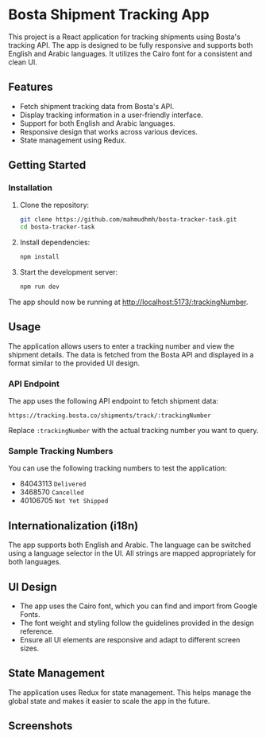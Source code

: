 # Bosta Shipment Tracking App

This project is a React application for tracking shipments using Bosta's tracking API. The app is designed to be fully responsive and supports both English and Arabic languages. It utilizes the Cairo font for a consistent and clean UI.

## Features

- Fetch shipment tracking data from Bosta's API.
- Display tracking information in a user-friendly interface.
- Support for both English and Arabic languages.
- Responsive design that works across various devices.
- State management using Redux.

## Getting Started

### Installation

1. Clone the repository:

   ```bash
   git clone https://github.com/mahmudhmh/bosta-tracker-task.git
   cd bosta-tracker-task
   ```

2. Install dependencies:

   ```bash
   npm install
   ```

3. Start the development server:
   ```bash
   npm run dev
   ```

The app should now be running at [http://localhost:5173/:trackingNumber](http://localhost:5173/:trackingNumber).

## Usage

The application allows users to enter a tracking number and view the shipment details. The data is fetched from the Bosta API and displayed in a format similar to the provided UI design.

### API Endpoint

The app uses the following API endpoint to fetch shipment data:

```
https://tracking.bosta.co/shipments/track/:trackingNumber
```

Replace `:trackingNumber` with the actual tracking number you want to query.

### Sample Tracking Numbers

You can use the following tracking numbers to test the application:

- 84043113 `Delivered`
- 3468570 `Cancelled`
- 40106705 `Not Yet Shipped`

## Internationalization (i18n)

The app supports both English and Arabic. The language can be switched using a language selector in the UI. All strings are mapped appropriately for both languages.

## UI Design

- The app uses the Cairo font, which you can find and import from Google Fonts.
- The font weight and styling follow the guidelines provided in the design reference.
- Ensure all UI elements are responsive and adapt to different screen sizes.

## State Management

The application uses Redux for state management. This helps manage the global state and makes it easier to scale the app in the future.

## Screenshots
